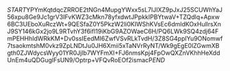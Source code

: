 $START$YPYmKqtdqcZRROE2tNGn4MupgYWxx5sL7lJIXZ9pJxJ25SCUWhYaJ56xpu8Ge9Jc1grV3IFvKWZ3cMkn78yfxdwtJPpkkIPBYtwaV+TZQdlq+Apxw6BC3UEboXuRczWt+9QESfaZ0Y5PkzW2li0KIWShKVsEc6dmldKOxHullrsXnJ9SY146kGx2jo9L9RTvhY3f6ifl19iKbG9AZOWaeC6H/PQ6LWk9SQ4zdj64FmPEHHhIdWRkKM+Dv0ssIEedMI6ZwfVSvRLkTvdH/3Z8SG4pplYu9ONomwf7tsaokmtshM0vkz9ZpLNDtJu0JH6Xmii5xTaNVrRyNT/Wk9gEgE0lZGwmXBgth0ZJWdycsWyy01YR0JjIb7WYFmXI+FJ6nmsKpj4FpOwQXZnVKhhHeXddUnEm4uQDGuglFsUN9/Optrp+VFQvRoEOf2ismacP$END$